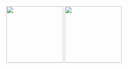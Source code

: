 <div style={{ display: 'flex' }}>
  <img src="https://github-readme-stats.vercel.app/api?username=raccoman&theme=github_dark&show_icons=true&include_all_commits=true" height="150" />
  <img src="https://github-readme-stats.vercel.app/api/top-langs/?username=raccoman&layout=compact&theme=github_dark&langs_count=8" height="150" />
</div>

